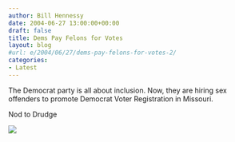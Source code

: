 ```yaml
---
author: Bill Hennessy
date: 2004-06-27 13:00:00+00:00
draft: false
title: Dems Pay Felons for Votes
layout: blog
#url: e/2004/06/27/dems-pay-felons-for-votes-2/
categories:
- Latest
---
```


The Democrat party is all about inclusion.  Now, they are hiring sex offenders to promote Democrat Voter Registration in Missouri.   
  
Nod to Drudge  
  
![](https://blog.billhennessy.com/aggbug.aspx?PostID=744)

